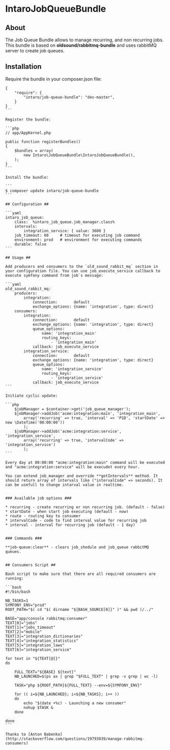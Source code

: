 # IntaroJobQueueBundle #

## About ##
The Job Queue Bundle allows to manage recurring, and non recurring jobs. This bundle is based on **oldsound/rabbitmq-bundle** and uses rabbitMQ server to create job queues.

## Installation ##

Require the bundle in your composer.json file:

````
{
    "require": {
        "intaro/job-queue-bundle": "dev-master",
    }
}
```

Register the bundle:

```php
// app/AppKernel.php

public function registerBundles()
{
    $bundles = array(
        new Intaro\JobQueueBundle\IntaroJobQueueBundle(),
    );
}
```

Install the bundle:

```
$ composer update intaro/job-queue-bundle
```

## Configuration ##

```yaml
intaro_job_queue:
    class:  %intaro_job_queue.job_manager.class%
    intervals:
        integration_service: { value: 3600 }
    job_timeout: 60     # timeout for executing job command
    environment: prod   # environment for executing commands
    durable: false
```

## Usage ##

Add producers and consumers to the `old_sound_rabbit_mq` section in your configuration file. You can use job_execute_service callback to execute symfony command from job`s message:

```yaml
old_sound_rabbit_mq:
    producers:
        integration:
            connection:       default
            exchange_options: {name: 'integration', type: direct}
    consumers:
        integration:
            connection:       default
            exchange_options: {name: 'integration', type: direct}
            queue_options:
                name: 'integration_main'
                routing_keys:
                    - 'integration_main'
            callback: job_execute_service
        integration_service:
            connection:       default
            exchange_options: {name: 'integration', type: direct}
            queue_options:
                name: 'integration_service'
                routing_keys:
                    - 'integration_service'
            callback: job_execute_service
```

Initiate cyclic update:

```php
    $jobManager = $container->get('job_queue_manager');
    $jobManager->addJob('acme:integration:main', 'integration_main',
        array('recurring' => true, 'interval' => 'P1D', 'startDate' => new \DateTime('00:00:00'))
        );
    $jobManager->addJob('acme:integration:service', 'integration_service',
        array('recurring' => true, 'intervalCode' => 'integration_service')
        );
```

Every day at 00:00:00 "acme:integration:main" command will be executed and "acme:integration:service" will be execudet every hour.

You can extend job_manager and override **getIntervals** method. It should return array of intervals like ("intervalCode" => seconds). It can be usefull to change intarval value in realtime.


### Available job options ###

* recurring - create recurring or non recurring job. (default - false)
* startDate - when start job executing (default - now)
* route - routing key to consumer
* intervalCode - code to find interval value for recurring job
* interval - interval for recurring job (default - 1 day)


### Commands ###

**job-queue:clear** - clears job_shedule and job_queue rabbitMQ queues.


## Consumers Script ##

Bash script to make sure that there are all required consumers are running:

```bash
#!/bin/bash

NB_TASKS=1
SYMFONY_ENV="prod"
ROOT_PATH="$( cd "$( dirname "${BASH_SOURCE[0]}" )" && pwd )/../"

BASE="app/console rabbitmq:consumer"
TEXT[0]="jobs"
TEXT[1]="jobs_timeout"
TEXT[2]="mobile"
TEXT[3]="integration_dictionaries"
TEXT[4]="integration_statistics"
TEXT[5]="integration_laws"
TEXT[6]="integration_service"

for text in "${TEXT[@]}"
do

    FULL_TEXT="${BASE} ${text}"
    NB_LAUNCHED=$(ps ax | grep "$FULL_TEXT" | grep -v grep | wc -l)

    TASK="php ${ROOT_PATH}${FULL_TEXT} --env=${SYMFONY_ENV}"

    for (( i=${NB_LAUNCHED}; i<${NB_TASKS}; i++ ))
    do
        echo "$(date +%c) - Launching a new consumer"
        nohup $TASK &
    done

done
```

Thanks to [Anton Babenko](http://stackoverflow.com/questions/19793839/manage-rabbitmq-consumers)